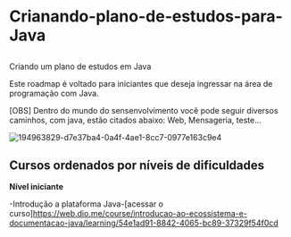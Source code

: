 # Crianando-plano-de-estudos-para-Java

## 
Criando um plano de estudos em Java

Este roadmap é voltado para iniciantes que deseja ingressar na área de programação com Java.

[OBS] Dentro do mundo do sensenvolvimento você pode seguir diversos caminhos, com java, estão citados abaixo: Web, Mensageria, teste...

![194963829-d7e37ba4-0a4f-4ae1-8cc7-0977e163c9e4](https://user-images.githubusercontent.com/102387120/194964648-13c5551f-80b2-4bfb-8f82-e31eb5924c49.png)


 ## Cursos ordenados por níveis de dificuldades
 
 **Nível iniciante**

  -Introdução a plataforma Java-[acessar o curso]https://web.dio.me/course/introducao-ao-ecossistema-e-documentacao-java/learning/54e1ad91-8842-4065-bc89-37329f54f0cd
